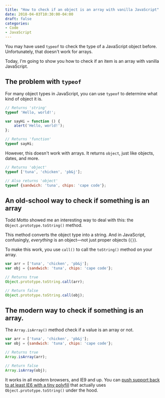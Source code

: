 ```yaml
---
title: "How to check if an object is an array with vanilla JavaScript"
date: 2018-04-03T10:30:00-04:00
draft: false
categories:
- Code
- JavaScript
---
```


You may have used `typeof` to check the type of a JavaScript object before. Unfortunately, that doesn't work for arrays.

Today, I'm going to show you how to check if an item is an array with vanilla JavaScript.

## The problem with `typeof`

For many object types in JavaScript, you can use `typeof` to determine what kind of object it is.

```js
// Returns 'string'
typeof 'Hello, world!';

var sayHi = function () {
	alert('Hello, world!');
};

// Returns 'function'
typeof sayHi;
```

However, this doesn't work with arrays. It returns `object`, just like objects, dates, and more.

```js
// Returns 'object'
typeof ['tuna', 'chicken', 'pb&j'];

// Also returns 'object'
typeof {sandwich: 'tuna', chips: 'cape code'};
```

## An old-school way to check if something is an array

Todd Motto showed me an interesting way to deal with this: the `Object.prototype.toString()` method.

This method converts the object type into a string. And in JavaScript, confusingly, *everything* is an object&mdash;not just proper objects (`{}`).

To make this work, you use `call()` to call the `toString()` method on your array.

```js
var arr = ['tuna', 'chicken', 'pb&j'];
var obj = {sandwich: 'tuna', chips: 'cape code'};

// Returns true
Object.prototype.toString.call(arr);

// Return false
Object.prototype.toString.call(obj);
```

## The modern way to check if something is an array.

The `Array.isArray()` method check if a value is an array or not.

```js
var arr = ['tuna', 'chicken', 'pb&j'];
var obj = {sandwich: 'tuna', chips: 'cape code'};

// Returns true
Array.isArray(arr);

// Return false
Array.isArray(obj);
```

It works in all modern browsers, and IE9 and up. You can [push support back to at least IE6 with a tiny polyfill](https://vanillajstoolkit.com/polyfills/arrayisarray/) that actually uses `Object.prototype.toString()` under the hood.